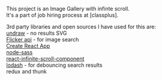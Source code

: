 This project is an Image Gallery with infinte scroll.
</br>
It's a part of job hiring process at [classplus].
</br>
 
3rd party libraries and open sources I have used for this are:
</br>
[undraw](https://undraw.co/illustrations) - no results SVG
</br>
[Flicker api](https://www.flickr.com/) - for image search
</br>
[Create React App](https://github.com/facebook/create-react-app)
</br>
[node-sass](https://github.com/sass/node-sass)
</br>
[react-infinite-scroll-component](https://www.npmjs.com/package/react-infinite-scroll-component)
</br>
[lodash](https://lodash.com/) - for debouncing search results
</br>
redux and thunk
</br></br>
